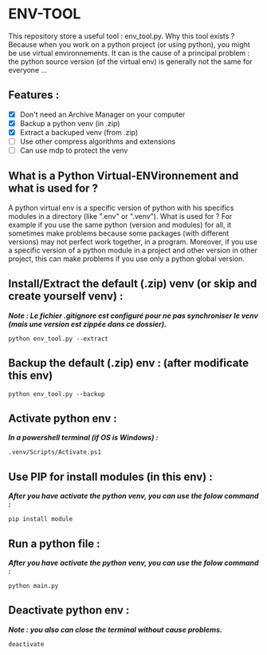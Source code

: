 # ENV-TOOL
This repository store a useful tool : env_tool.py. Why this tool exists ? Because when you work on a python project (or using python), you might be use virtual environnements. It can is the cause of a principal problem : the python source version (of the virtual env) is generally not the same for everyone ...

## Features :
- [x] Don't need an Archive Manager on your computer
- [x] Backup a python venv (in .zip)
- [x] Extract a backuped venv (from .zip)
- [ ] Use other compress algorithms and extensions
- [ ] Can use mdp to protect the venv

## What is a Python Virtual-ENVironnement and what is used for ?
A python virtual env is a specific version of python with his specifics modules in a directory (like ".env" or ".venv"). What is used for ? For example if you use the same python (version and modules) for all, it sometimes make problems because some packages (with different versions) may not perfect work together, in a program. Moreover, if you use a specific version of a python module in a project and other version in other project, this can make problems if you use only a python global version.

## Install/Extract the default (.zip) venv (or skip and create yourself venv) :
***Note : Le fichier .gitignore est configuré pour ne pas synchroniser le venv (mais une version est zippée dans ce dossier).***
``` shell
python env_tool.py --extract
```

## Backup the default (.zip) env : (after modificate this env)
``` shell
python env_tool.py --backup
```

## Activate python env :
***In a powershell terminal (if OS is Windows) :***
``` shell
.venv/Scripts/Activate.ps1
```

## Use PIP for install modules (in this env) :
***After you have activate the python venv, you can use the folow command :***
``` shell
pip install module
```

## Run a python file :
***After you have activate the python venv, you can use the folow command :***
``` shell
python main.py
```

## Deactivate python env :
***Note : you also can close the terminal without cause problems.***
``` shell
deactivate
```
